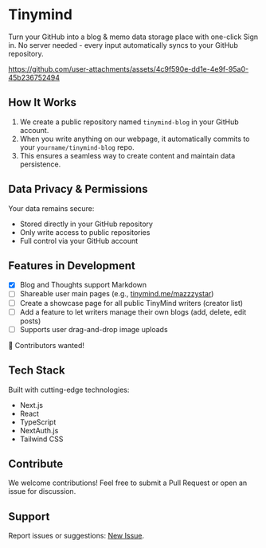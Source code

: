 # Tinymind

Turn your GitHub into a blog & memo data storage place with one-click Sign in. No server needed - every input automatically syncs to your GitHub repository.

https://github.com/user-attachments/assets/4c9f590e-dd1e-4e9f-95a0-45b236752494

## How It Works

1. We create a public repository named `tinymind-blog` in your GitHub account.
2. When you write anything on our webpage, it automatically commits to your `yourname/tinymind-blog` repo.
3. This ensures a seamless way to create content and maintain data persistence.

## Data Privacy & Permissions

Your data remains secure:

- Stored directly in your GitHub repository
- Only write access to public repositories
- Full control via your GitHub account

## Features in Development

- [x] Blog and Thoughts support Markdown
- [ ] Shareable user main pages (e.g., [tinymind.me/mazzzystar](https://www.tinymind.me/mazzzystar))
- [ ] Create a showcase page for all public TinyMind writers (creator list)
- [ ] Add a feature to let writers manage their own blogs (add, delete, edit posts)
- [ ] Supports user drag-and-drop image uploads

🙋 Contributors wanted!

## Tech Stack

Built with cutting-edge technologies:

- Next.js
- React
- TypeScript
- NextAuth.js
- Tailwind CSS

## Contribute

We welcome contributions! Feel free to submit a Pull Request or open an issue for discussion.

## Support

Report issues or suggestions: [New Issue](https://github.com/mazzzystar/tinymind/issues/new).
